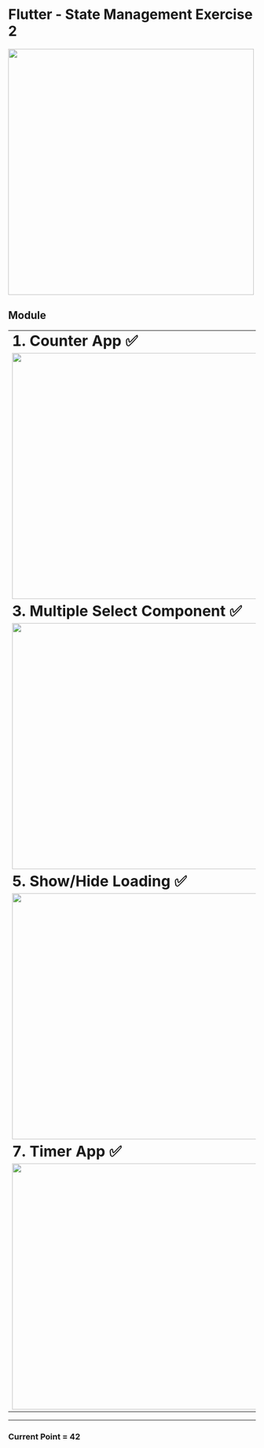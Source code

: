 # Flutter - State Management Exercise 2

<img src="https://github.com/lypsisrudiansyah/flutter_exercise1002/assets/52348378/56ac7eb1-2aae-47f9-ba7c-856215032667" height="500">


## Module

<table border="0" width="100%">
 <tr>
    <td width="50%"><b style="font-size:30px">1. Counter App ✅</b></td>
    <td width="50%"><b style="font-size:30px">2. Single Select Component ✅</b></td>
 </tr>
 <tr>
    <td>
<img src="https://github.com/lypsisrudiansyah/flutter_exercise1002/assets/52348378/a0bd5ed7-ad64-4523-8b94-7f4091e5ba4a" height="500">
    </td>
    <td>
<img src="https://github.com/lypsisrudiansyah/flutter_exercise1002/assets/52348378/ffc5ef53-e834-4035-8d7c-c95f15fe2791" height="500">
    </td>
 </tr>
<!-- ROW -->
 <tr>
    <td width="50%"><b style="font-size:30px">3. Multiple Select Component ✅</b></td>
    <td width="50%"><b style="font-size:30px">4. Enable/Disable Button ✅ </b></td>
 </tr>
 <tr>
    <td>
<img src="https://github.com/lypsisrudiansyah/flutter_exercise1002/assets/52348378/a0bd5ed7-ad64-4523-8b94-7f4091e5ba4a" height="500">
    </td>
    <td>
<img src="https://github.com/lypsisrudiansyah/flutter_exercise1002/assets/52348378/2edfbb8d-0af8-4f86-a2d4-34bc61261995" height="500">
    </td>
 </tr>
 <!-- ROW -->
 <tr>
    <td width="50%"><b style="font-size:30px">5. Show/Hide Loading ✅</b></td>
    <td width="50%"><b style="font-size:30px">6. Show/Hide Banner ✅</b></td>
 </tr>
 <tr>
    <td>
<img src="https://github.com/lypsisrudiansyah/flutter_exercise1002/assets/52348378/d5029ae3-7899-4461-b653-70bc6eb6c39b" height="500">
    </td>
    <td>
<img src="https://github.com/lypsisrudiansyah/flutter_exercise1002/assets/52348378/c3bf0d23-2b48-46b9-a33a-7c07414b337c" height="500">
    </td>
 </tr>
<!-- ROW -->
 <tr>
    <td width="50%"><b style="font-size:30px">7. Timer App ✅</b></td>
    <td width="50%"><b style="font-size:30px">TODO : Animate</b></td>
 </tr>
 <tr>
    <td>
<img src="https://github.com/lypsisrudiansyah/flutter_exercise1002/assets/52348378/d336b656-08e9-47b2-9d91-e0b758394e37" height="500">
    </td>
    <td>
...
    </td>
 </tr>
</table>

---
### Current Point = 42
